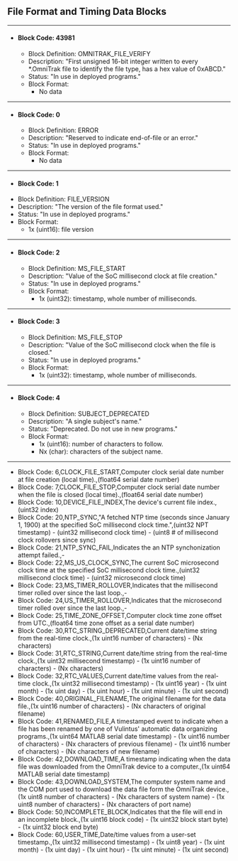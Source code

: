 ## File Format and Timing Data Blocks
---

* #### Block Code: 43981
  * Block Definition: OMNITRAK_FILE_VERIFY
  * Description: "First unsigned 16-bit integer written to every *.OmniTrak file to identify the file type, has a hex value of 0xABCD."
  * Status: "In use in deployed programs."
  * Block Format:
    * No data

---

* #### Block Code: 0
  * Block Definition: ERROR
  * Description: "Reserved to indicate end-of-file or an error."
  * Status: "In use in deployed programs."
  * Block Format:
    * No data

---

* #### Block Code: 1
 * Block Definition: FILE_VERSION
  * Description: "The version of the file format used."
  * Status: "In use in deployed programs."
  * Block Format:
    * 1x (uint16): file version

---

* #### Block Code: 2
  * Block Definition: MS_FILE_START
  * Description: "Value of the SoC millisecond clock at file creation."
  * Status: "In use in deployed programs."
  * Block Format:
    * 1x (uint32): timestamp, whole number of milliseconds.

---

* #### Block Code: 3
  * Block Definition: MS_FILE_STOP
  * Description: "Value of the SoC millisecond clock when the file is closed."
  * Status: "In use in deployed programs."
  * Block Format:
    * 1x (uint32): timestamp, whole number of milliseconds.

---

* #### Block Code: 4
  * Block Definition: SUBJECT_DEPRECATED
  * Description: "A single subject's name."
  * Status: "Deprecated. Do not use in new programs."
  * Block Format:
    * 1x (uint16): number of characters to follow.
    * Nx (char): characters of the subject name.

---

* Block Code: 6,CLOCK_FILE_START,Computer clock serial date number at file creation (local time).,(float64 serial date number)
* Block Code: 7,CLOCK_FILE_STOP,Computer clock serial date number when the file is closed (local time).,(float64 serial date number)
* Block Code: 10,DEVICE_FILE_INDEX,The device's current file index.,(uint32 index)
* Block Code: 20,NTP_SYNC,"A fetched NTP time (seconds since January 1, 1900) at the specified SoC millisecond clock time.",(uint32 NPT timestamp) - (uint32 millisecond clock time) - (uint8 # of millisecond clock rollovers since sync)
* Block Code: 21,NTP_SYNC_FAIL,Indicates the an NTP synchonization attempt failed.,-
* Block Code: 22,MS_US_CLOCK_SYNC,The current SoC microsecond clock time at the specified SoC millisecond clock time.,(uint32 millisecond clock time) - (uint32 microsecond clock time)
* Block Code: 23,MS_TIMER_ROLLOVER,Indicates that the millisecond timer rolled over since the last loop.,-
* Block Code: 24,US_TIMER_ROLLOVER,Indicates that the microsecond timer rolled over since the last loop.,-
* Block Code: 25,TIME_ZONE_OFFSET,Computer clock time zone offset from UTC.,(float64 time zone offset as a serial date number)
* Block Code: 30,RTC_STRING_DEPRECATED,Current date/time string from the real-time clock.,(1x uint16 number of characters) - (Nx characters)
* Block Code: 31,RTC_STRING,Current date/time string from the real-time clock.,(1x uint32 millisecond timestamp) - (1x uint16 number of characters) - (Nx characters)
* Block Code: 32,RTC_VALUES,Current date/time values from the real-time clock.,(1x uint32 millisecond timestamp) - (1x uint16  year) - (1x uint month) - (1x uint day) - (1x uint hour) - (1x uint minute) - (1x uint second)
* Block Code: 40,ORIGINAL_FILENAME,The original filename for the data file.,(1x uint16 number of characters) - (Nx characters of original filename)
* Block Code: 41,RENAMED_FILE,A timestamped event to indicate when a file has been renamed by one of Vulintus' automatic data organizing programs.,(1x uint64 MATLAB serial date timestamp) - (1x uint16 number of characters) - (Nx characters of previous filename) - (1x uint16 number of characters) - (Nx characters of new filename)
* Block Code: 42,DOWNLOAD_TIME,A timestamp indicating when the data file was downloaded from the OmniTrak device to a computer.,(1x uint64 MATLAB serial date timestamp)
* Block Code: 43,DOWNLOAD_SYSTEM,The computer system name and the COM port used to download the data file form the OmniTrak device.,(1x uint8 number of characters) - (Nx characters of system name) - (1x uint8 number of characters) - (Nx characters of port name)
* Block Code: 50,INCOMPLETE_BLOCK,Indicates that the file will end in an incomplete block.,(1x uint16 block code) - (1x uint32 block start byte) - (1x uint32 block end byte)
* Block Code: 60,USER_TIME,Date/time values from a user-set timestamp.,(1x uint32 millisecond timestamp) - (1x uint8 year) - (1x uint month) - (1x uint day) - (1x uint hour) - (1x uint minute) - (1x uint second)
